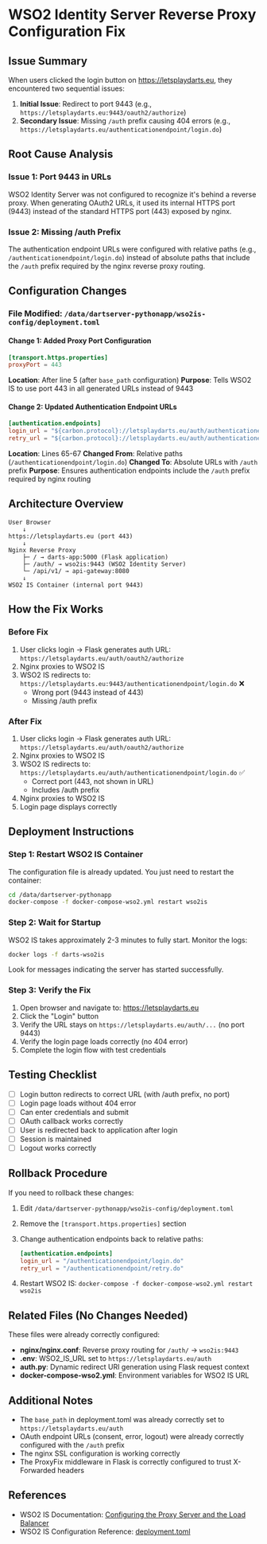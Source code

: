 # WSO2 Identity Server Reverse Proxy Configuration Fix

## Issue Summary

When users clicked the login button on <https://letsplaydarts.eu>, they encountered two sequential issues:

1. **Initial Issue**: Redirect to port 9443 (e.g., `https://letsplaydarts.eu:9443/oauth2/authorize`)
2. **Secondary Issue**: Missing `/auth` prefix causing 404 errors (e.g., `https://letsplaydarts.eu/authenticationendpoint/login.do`)

## Root Cause Analysis

### Issue 1: Port 9443 in URLs

WSO2 Identity Server was not configured to recognize it's behind a reverse proxy. When generating OAuth2 URLs, it used its internal HTTPS port (9443) instead of the standard HTTPS port (443) exposed by nginx.

### Issue 2: Missing /auth Prefix

The authentication endpoint URLs were configured with relative paths (e.g., `/authenticationendpoint/login.do`) instead of absolute paths that include the `/auth` prefix required by the nginx reverse proxy routing.

## Configuration Changes

### File Modified: `/data/dartserver-pythonapp/wso2is-config/deployment.toml`

#### Change 1: Added Proxy Port Configuration

```toml
[transport.https.properties]
proxyPort = 443
```

**Location**: After line 5 (after `base_path` configuration)
**Purpose**: Tells WSO2 IS to use port 443 in all generated URLs instead of 9443

#### Change 2: Updated Authentication Endpoint URLs

```toml
[authentication.endpoints]
login_url = "${carbon.protocol}://letsplaydarts.eu/auth/authenticationendpoint/login.do"
retry_url = "${carbon.protocol}://letsplaydarts.eu/auth/authenticationendpoint/retry.do"
```

**Location**: Lines 65-67
**Changed From**: Relative paths (`/authenticationendpoint/login.do`)
**Changed To**: Absolute URLs with `/auth` prefix
**Purpose**: Ensures authentication endpoints include the `/auth` prefix required by nginx routing

## Architecture Overview

```
User Browser
    ↓
https://letsplaydarts.eu (port 443)
    ↓
Nginx Reverse Proxy
    ├─ / → darts-app:5000 (Flask application)
    ├─ /auth/ → wso2is:9443 (WSO2 Identity Server)
    └─ /api/v1/ → api-gateway:8080
    ↓
WSO2 IS Container (internal port 9443)
```

## How the Fix Works

### Before Fix

1. User clicks login → Flask generates auth URL: `https://letsplaydarts.eu/auth/oauth2/authorize`
2. Nginx proxies to WSO2 IS
3. WSO2 IS redirects to: `https://letsplaydarts.eu:9443/authenticationendpoint/login.do` ❌
   - Wrong port (9443 instead of 443)
   - Missing /auth prefix

### After Fix

1. User clicks login → Flask generates auth URL: `https://letsplaydarts.eu/auth/oauth2/authorize`
2. Nginx proxies to WSO2 IS
3. WSO2 IS redirects to: `https://letsplaydarts.eu/auth/authenticationendpoint/login.do` ✅
   - Correct port (443, not shown in URL)
   - Includes /auth prefix
4. Nginx proxies to WSO2 IS
5. Login page displays correctly

## Deployment Instructions

### Step 1: Restart WSO2 IS Container

The configuration file is already updated. You just need to restart the container:

```bash
cd /data/dartserver-pythonapp
docker-compose -f docker-compose-wso2.yml restart wso2is
```

### Step 2: Wait for Startup

WSO2 IS takes approximately 2-3 minutes to fully start. Monitor the logs:

```bash
docker logs -f darts-wso2is
```

Look for messages indicating the server has started successfully.

### Step 3: Verify the Fix

1. Open browser and navigate to: <https://letsplaydarts.eu>
2. Click the "Login" button
3. Verify the URL stays on `https://letsplaydarts.eu/auth/...` (no port 9443)
4. Verify the login page loads correctly (no 404 error)
5. Complete the login flow with test credentials

## Testing Checklist

- [ ] Login button redirects to correct URL (with /auth prefix, no port)
- [ ] Login page loads without 404 error
- [ ] Can enter credentials and submit
- [ ] OAuth callback works correctly
- [ ] User is redirected back to application after login
- [ ] Session is maintained
- [ ] Logout works correctly

## Rollback Procedure

If you need to rollback these changes:

1. Edit `/data/dartserver-pythonapp/wso2is-config/deployment.toml`
2. Remove the `[transport.https.properties]` section
3. Change authentication endpoints back to relative paths:

   ```toml
   [authentication.endpoints]
   login_url = "/authenticationendpoint/login.do"
   retry_url = "/authenticationendpoint/retry.do"
   ```

4. Restart WSO2 IS: `docker-compose -f docker-compose-wso2.yml restart wso2is`

## Related Files (No Changes Needed)

These files were already correctly configured:

- **nginx/nginx.conf**: Reverse proxy routing for `/auth/` → `wso2is:9443`
- **.env**: WSO2_IS_URL set to `https://letsplaydarts.eu/auth`
- **auth.py**: Dynamic redirect URI generation using Flask request context
- **docker-compose-wso2.yml**: Environment variables for WSO2 IS URL

## Additional Notes

- The `base_path` in deployment.toml was already correctly set to `https://letsplaydarts.eu/auth`
- OAuth endpoint URLs (consent, error, logout) were already correctly configured with the `/auth` prefix
- The nginx SSL configuration is working correctly
- The ProxyFix middleware in Flask is correctly configured to trust X-Forwarded headers

## References

- WSO2 IS Documentation: [Configuring the Proxy Server and the Load Balancer](https://is.docs.wso2.com/en/latest/deploy/configure-the-proxy-server-and-the-load-balancer/)
- WSO2 IS Configuration Reference: [deployment.toml](https://is.docs.wso2.com/en/latest/references/config-catalog/)
